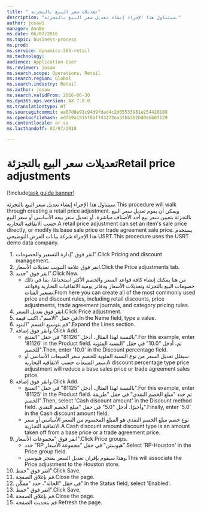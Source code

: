 ```yaml
--- 
title: " تعديلات سعر البيع بالتجزئة"
description: "سيتناول هذا الإجراء إنشاء تعديل سعر البيع بالتجزئة."
author: josaw1
manager: AnnBe
ms.date: 06/07/2016
ms.topic: business-process
ms.prod: 
ms.service: dynamics-365-retail
ms.technology: 
audience: Application User
ms.reviewer: josaw
ms.search.scope: Operations, Retail
ms.search.region: Global
ms.search.industry: Retail
ms.author: josaw
ms.search.validFrom: 2016-06-30
ms.dyn365.ops.version: AX 7.0.0
ms.translationtype: HT
ms.sourcegitcommit: ea07d8e91c94d9fdad4c2d05533981e254420188
ms.openlocfilehash: edfb9a1515f0af7d3272ea3fbb362bd0e6b0f129
ms.contentlocale: ar-sa
ms.lasthandoff: 02/07/2018

---
```

# <a name="retail-price-adjustments"></a><span data-ttu-id="07c2a-103"> تعديلات سعر البيع بالتجزئة</span><span class="sxs-lookup"><span data-stu-id="07c2a-103">Retail price adjustments</span></span>

[!include[task guide banner](../includes/task-guide-banner.md)]

<span data-ttu-id="07c2a-104">سيتناول هذا الإجراء إنشاء تعديل سعر البيع بالتجزئة.</span><span class="sxs-lookup"><span data-stu-id="07c2a-104">This procedure will walk through creating a retail price adjustment.</span></span> <span data-ttu-id="07c2a-105">ويمكن أن يقوم تعديل سعر البيع بالتجزئة بتعيين سعر بيع أحد الأصناف مباشرة، أو تعديل سعر بيعه الأساسي أو سعر البيع حسب الاتفاقية التجارية.</span><span class="sxs-lookup"><span data-stu-id="07c2a-105">A retail price adjustment can set an item's sale price directly, or modify its base sale price or trade agreement sale price.</span></span> <span data-ttu-id="07c2a-106">يستخدم هذا الإجراء شركة بيانات العرض التوضيحي USRT.</span><span class="sxs-lookup"><span data-stu-id="07c2a-106">This procedure uses the USRT demo data company.</span></span>

1. <span data-ttu-id="07c2a-107">انقر فوق "إدارة التسعير والخصومات".</span><span class="sxs-lookup"><span data-stu-id="07c2a-107">Click Pricing and discount management.</span></span>
2. <span data-ttu-id="07c2a-108">انقر فوق علامة التبويب تعديلات الأسعار.</span><span class="sxs-lookup"><span data-stu-id="07c2a-108">Click the Price adjustments tab.</span></span>
3. <span data-ttu-id="07c2a-109">انقر فوق "جديد".</span><span class="sxs-lookup"><span data-stu-id="07c2a-109">Click New.</span></span>
    * <span data-ttu-id="07c2a-110">من هنا يمكنك إنشاء كافة قواعد السعر والخصم الأكثر استخدامًا، بما في ذلك خصومات البيع بالتجزئة وتعديلات الأسعار ودفاتر يومية الاتفاقيات التجارية وقواعد تسعير الفئات.</span><span class="sxs-lookup"><span data-stu-id="07c2a-110">From here you can create all of the most commonly used price and discount rules, including retail discounts, price adjustments, trade agreement journals, and category pricing rules.</span></span>  
4. <span data-ttu-id="07c2a-111">انقر فوق تعديل السعر.</span><span class="sxs-lookup"><span data-stu-id="07c2a-111">Click Price adjustment.</span></span>
5. <span data-ttu-id="07c2a-112">في حقل "الاسم"، اكتب قيمة.</span><span class="sxs-lookup"><span data-stu-id="07c2a-112">In the Name field, type a value.</span></span>
6. <span data-ttu-id="07c2a-113">قم بتوسيع القسم "البنود".</span><span class="sxs-lookup"><span data-stu-id="07c2a-113">Expand the Lines section.</span></span>
7. <span data-ttu-id="07c2a-114">وانقر فوق إضافة.</span><span class="sxs-lookup"><span data-stu-id="07c2a-114">Click Add.</span></span>
    * <span data-ttu-id="07c2a-115">بالنسبة لهذا المثال، أدخل "81126" في حقل "المنتج".</span><span class="sxs-lookup"><span data-stu-id="07c2a-115">For this example, enter '81126' in the Product field.</span></span>    <span data-ttu-id="07c2a-116">ثم، أدخل "10.0" في حقل "‏‫النسبة المئوية‬ للخصم‬".</span><span class="sxs-lookup"><span data-stu-id="07c2a-116">Then, enter '10.0' in the Discount percentage field.</span></span>  
    * <span data-ttu-id="07c2a-117">سيقلل تعديل السعر من نوع ‏‫النسبة المئوية للخصم سعر المبيعات الأساسي أو سعر المبيعات حسب الاتفاقية التجارية‬.</span><span class="sxs-lookup"><span data-stu-id="07c2a-117">A discount percentage type price adjustment will reduce a base sales price or trade agreement sales price.</span></span>  
8. <span data-ttu-id="07c2a-118">وانقر فوق إضافة.</span><span class="sxs-lookup"><span data-stu-id="07c2a-118">Click Add.</span></span>
    * <span data-ttu-id="07c2a-119">بالنسبة لهذا المثال، أدخل "81125" في حقل "المنتج".</span><span class="sxs-lookup"><span data-stu-id="07c2a-119">For this example, enter '81125' in the Product field.</span></span>    <span data-ttu-id="07c2a-120">ثم حدد "مبلغ الخصم النقدي" في حقل "طريقة الخصم".</span><span class="sxs-lookup"><span data-stu-id="07c2a-120">Then, select 'Cash discount amount' in the Discount method field.</span></span>    <span data-ttu-id="07c2a-121">وأخيرًا، أدخل "5.0" في حقل "‏‫مبلغ الخصم النقدي‬".</span><span class="sxs-lookup"><span data-stu-id="07c2a-121">Finally, enter '5.0' in the Cash discount amount field.</span></span>  
    * <span data-ttu-id="07c2a-122">نوع خصم مبلغ الخصم النقدي هو المبلغ المخصوم من السعر الأساسي أو سعر الاتفاقية التجارية.</span><span class="sxs-lookup"><span data-stu-id="07c2a-122">A Cash discount amount discount type is an amount taken off from a base price or a trade agreement price.</span></span>  
9. <span data-ttu-id="07c2a-123">انقر فوق "مجموعات الأسعار".</span><span class="sxs-lookup"><span data-stu-id="07c2a-123">Click Price groups.</span></span>
    * <span data-ttu-id="07c2a-124">حدد "RP هيوستن" في حقل "مجموعة الأسعار".</span><span class="sxs-lookup"><span data-stu-id="07c2a-124">Select 'RP-Houston' in the Price group field.</span></span>  
    * <span data-ttu-id="07c2a-125">وهذا سيقوم بإقران تعديل السعر بمتجر هيوستن.</span><span class="sxs-lookup"><span data-stu-id="07c2a-125">This will associate the Price adjustment to the Houston store.</span></span>  
10. <span data-ttu-id="07c2a-126">انقر فوق "حفظ".</span><span class="sxs-lookup"><span data-stu-id="07c2a-126">Click Save.</span></span>
11. <span data-ttu-id="07c2a-127">قم بإغلاق الصفحة.</span><span class="sxs-lookup"><span data-stu-id="07c2a-127">Close the page.</span></span>
12. <span data-ttu-id="07c2a-128">في حقل "الحالة"، حدد "ممكَّن".</span><span class="sxs-lookup"><span data-stu-id="07c2a-128">In the Status field, select 'Enabled'.</span></span>
13. <span data-ttu-id="07c2a-129">انقر فوق "حفظ".</span><span class="sxs-lookup"><span data-stu-id="07c2a-129">Click Save.</span></span>
14. <span data-ttu-id="07c2a-130">قم بإغلاق الصفحة.</span><span class="sxs-lookup"><span data-stu-id="07c2a-130">Close the page.</span></span>
15. <span data-ttu-id="07c2a-131">قم بتحديث الصفحة.</span><span class="sxs-lookup"><span data-stu-id="07c2a-131">Refresh the page.</span></span>


